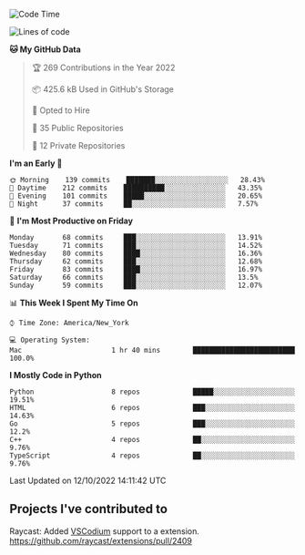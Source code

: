 <!--START_SECTION:waka-->
![Code Time](http://img.shields.io/badge/Code%20Time-160%20hrs%2022%20mins-blue)

![Lines of code](https://img.shields.io/badge/From%20Hello%20World%20I%27ve%20Written-2%20Million%20lines%20of%20code-blue)

**🐱 My GitHub Data** 

> 🏆 269 Contributions in the Year 2022
 > 
> 📦 425.6 kB Used in GitHub's Storage 
 > 
> 💼 Opted to Hire
 > 
> 📜 35 Public Repositories 
 > 
> 🔑 12 Private Repositories  
 > 
**I'm an Early 🐤** 

```text
🌞 Morning    139 commits    ███████░░░░░░░░░░░░░░░░░░   28.43% 
🌆 Daytime    212 commits    ██████████░░░░░░░░░░░░░░░   43.35% 
🌃 Evening    101 commits    █████░░░░░░░░░░░░░░░░░░░░   20.65% 
🌙 Night      37 commits     ██░░░░░░░░░░░░░░░░░░░░░░░   7.57%

```
📅 **I'm Most Productive on Friday** 

```text
Monday       68 commits     ███░░░░░░░░░░░░░░░░░░░░░░   13.91% 
Tuesday      71 commits     ███░░░░░░░░░░░░░░░░░░░░░░   14.52% 
Wednesday    80 commits     ████░░░░░░░░░░░░░░░░░░░░░   16.36% 
Thursday     62 commits     ███░░░░░░░░░░░░░░░░░░░░░░   12.68% 
Friday       83 commits     ████░░░░░░░░░░░░░░░░░░░░░   16.97% 
Saturday     66 commits     ███░░░░░░░░░░░░░░░░░░░░░░   13.5% 
Sunday       59 commits     ███░░░░░░░░░░░░░░░░░░░░░░   12.07%

```


📊 **This Week I Spent My Time On** 

```text
⌚︎ Time Zone: America/New_York

💻 Operating System: 
Mac                      1 hr 40 mins        █████████████████████████   100.0%

```

**I Mostly Code in Python** 

```text
Python                   8 repos             █████░░░░░░░░░░░░░░░░░░░░   19.51% 
HTML                     6 repos             ███░░░░░░░░░░░░░░░░░░░░░░   14.63% 
Go                       5 repos             ███░░░░░░░░░░░░░░░░░░░░░░   12.2% 
C++                      4 repos             ██░░░░░░░░░░░░░░░░░░░░░░░   9.76% 
TypeScript               4 repos             ██░░░░░░░░░░░░░░░░░░░░░░░   9.76%

```



 Last Updated on 12/10/2022 14:11:42 UTC
<!--END_SECTION:waka-->

## Projects I've contributed to
Raycast: Added [VSCodium](https://github.com/VSCodium/vscodium) support to a extension. https://github.com/raycast/extensions/pull/2409
